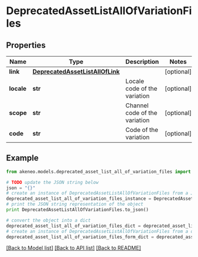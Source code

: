 # DeprecatedAssetListAllOfVariationFiles


## Properties
Name | Type | Description | Notes
------------ | ------------- | ------------- | -------------
**link** | [**DeprecatedAssetListAllOfLink**](DeprecatedAssetListAllOfLink.md) |  | [optional] 
**locale** | **str** | Locale code of the variation | [optional] 
**scope** | **str** | Channel code of the variation | [optional] 
**code** | **str** | Code of the variation | [optional] 

## Example

```python
from akeneo.models.deprecated_asset_list_all_of_variation_files import DeprecatedAssetListAllOfVariationFiles

# TODO update the JSON string below
json = "{}"
# create an instance of DeprecatedAssetListAllOfVariationFiles from a JSON string
deprecated_asset_list_all_of_variation_files_instance = DeprecatedAssetListAllOfVariationFiles.from_json(json)
# print the JSON string representation of the object
print DeprecatedAssetListAllOfVariationFiles.to_json()

# convert the object into a dict
deprecated_asset_list_all_of_variation_files_dict = deprecated_asset_list_all_of_variation_files_instance.to_dict()
# create an instance of DeprecatedAssetListAllOfVariationFiles from a dict
deprecated_asset_list_all_of_variation_files_form_dict = deprecated_asset_list_all_of_variation_files.from_dict(deprecated_asset_list_all_of_variation_files_dict)
```
[[Back to Model list]](../README.md#documentation-for-models) [[Back to API list]](../README.md#documentation-for-api-endpoints) [[Back to README]](../README.md)


